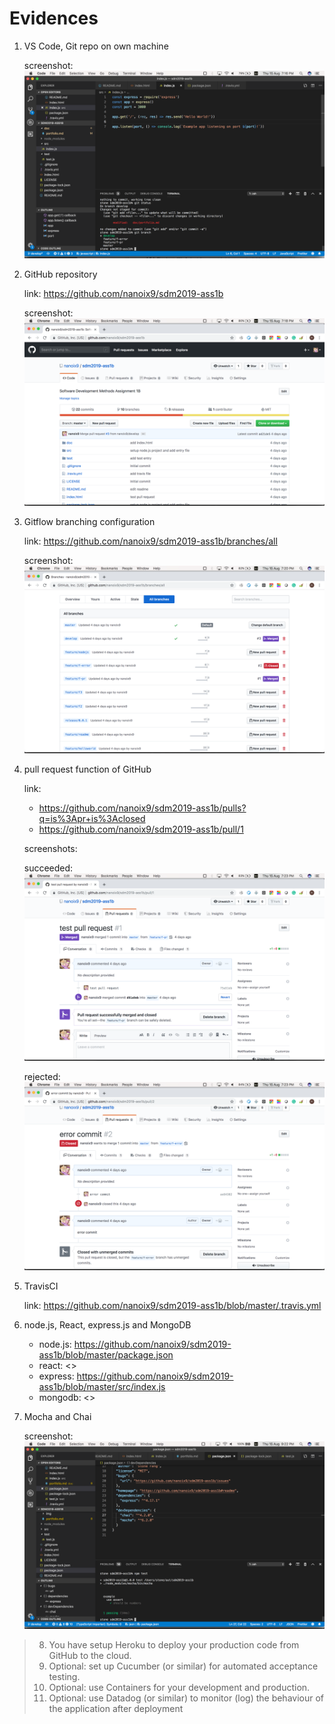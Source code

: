 # Evidences

1. VS Code, Git repo on own machine

    screenshot: ![VS Code & Git](img/vscode-git.png)

2. GitHub repository

    link: <https://github.com/nanoix9/sdm2019-ass1b>
    
    screenshot: ![](img/github.png)

3. Gitflow branching configuration

    link: <https://github.com/nanoix9/sdm2019-ass1b/branches/all>

    screenshot: ![](img/gitflow.png)

4. pull request function of GitHub

    link:

    - <https://github.com/nanoix9/sdm2019-ass1b/pulls?q=is%3Apr+is%3Aclosed>
    - <https://github.com/nanoix9/sdm2019-ass1b/pull/1>

    screenshots:

    succeeded: ![succeeded](img/pullrequest.png)

    rejected: ![rejected](img/pullrequest-rejected.png)

5. TravisCI

    link: <https://github.com/nanoix9/sdm2019-ass1b/blob/master/.travis.yml>

6. node.js, React, express.js and MongoDB

    - node.js: <https://github.com/nanoix9/sdm2019-ass1b/blob/master/package.json>
    - react: <>
    - express: <https://github.com/nanoix9/sdm2019-ass1b/blob/master/src/index.js>
    - mongodb: <>

7. Mocha and Chai

    screenshot: ![mocha-chai](img/mocha-chai.png)
    
> 8. You have setup Heroku to deploy your production code from GitHub to the cloud.
> 9. Optional: set up Cucumber (or similar) for automated acceptance testing.
> 10. Optional: use Containers for your development and production.
> 11. Optional: use Datadog (or similar) to monitor (log) the behaviour of the application after deployment